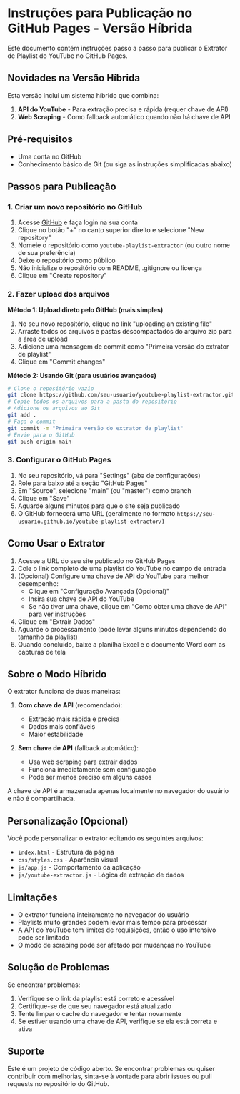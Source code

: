# Instruções para Publicação no GitHub Pages - Versão Híbrida

Este documento contém instruções passo a passo para publicar o Extrator de Playlist do YouTube no GitHub Pages.

## Novidades na Versão Híbrida

Esta versão inclui um sistema híbrido que combina:
1. **API do YouTube** - Para extração precisa e rápida (requer chave de API)
2. **Web Scraping** - Como fallback automático quando não há chave de API

## Pré-requisitos

- Uma conta no GitHub
- Conhecimento básico de Git (ou siga as instruções simplificadas abaixo)

## Passos para Publicação

### 1. Criar um novo repositório no GitHub

1. Acesse [GitHub](https://github.com/) e faça login na sua conta
2. Clique no botão "+" no canto superior direito e selecione "New repository"
3. Nomeie o repositório como `youtube-playlist-extractor` (ou outro nome de sua preferência)
4. Deixe o repositório como público
5. Não inicialize o repositório com README, .gitignore ou licença
6. Clique em "Create repository"

### 2. Fazer upload dos arquivos

**Método 1: Upload direto pelo GitHub (mais simples)**

1. No seu novo repositório, clique no link "uploading an existing file"
2. Arraste todos os arquivos e pastas descompactados do arquivo zip para a área de upload
3. Adicione uma mensagem de commit como "Primeira versão do extrator de playlist"
4. Clique em "Commit changes"

**Método 2: Usando Git (para usuários avançados)**

```bash
# Clone o repositório vazio
git clone https://github.com/seu-usuario/youtube-playlist-extractor.git
# Copie todos os arquivos para a pasta do repositório
# Adicione os arquivos ao Git
git add .
# Faça o commit
git commit -m "Primeira versão do extrator de playlist"
# Envie para o GitHub
git push origin main
```

### 3. Configurar o GitHub Pages

1. No seu repositório, vá para "Settings" (aba de configurações)
2. Role para baixo até a seção "GitHub Pages"
3. Em "Source", selecione "main" (ou "master") como branch
4. Clique em "Save"
5. Aguarde alguns minutos para que o site seja publicado
6. O GitHub fornecerá uma URL (geralmente no formato `https://seu-usuario.github.io/youtube-playlist-extractor/`)

## Como Usar o Extrator

1. Acesse a URL do seu site publicado no GitHub Pages
2. Cole o link completo de uma playlist do YouTube no campo de entrada
3. (Opcional) Configure uma chave de API do YouTube para melhor desempenho:
   - Clique em "Configuração Avançada (Opcional)"
   - Insira sua chave de API do YouTube
   - Se não tiver uma chave, clique em "Como obter uma chave de API" para ver instruções
4. Clique em "Extrair Dados"
5. Aguarde o processamento (pode levar alguns minutos dependendo do tamanho da playlist)
6. Quando concluído, baixe a planilha Excel e o documento Word com as capturas de tela

## Sobre o Modo Híbrido

O extrator funciona de duas maneiras:

1. **Com chave de API** (recomendado):
   - Extração mais rápida e precisa
   - Dados mais confiáveis
   - Maior estabilidade

2. **Sem chave de API** (fallback automático):
   - Usa web scraping para extrair dados
   - Funciona imediatamente sem configuração
   - Pode ser menos preciso em alguns casos

A chave de API é armazenada apenas localmente no navegador do usuário e não é compartilhada.

## Personalização (Opcional)

Você pode personalizar o extrator editando os seguintes arquivos:

- `index.html` - Estrutura da página
- `css/styles.css` - Aparência visual
- `js/app.js` - Comportamento da aplicação
- `js/youtube-extractor.js` - Lógica de extração de dados

## Limitações

- O extrator funciona inteiramente no navegador do usuário
- Playlists muito grandes podem levar mais tempo para processar
- A API do YouTube tem limites de requisições, então o uso intensivo pode ser limitado
- O modo de scraping pode ser afetado por mudanças no YouTube

## Solução de Problemas

Se encontrar problemas:

1. Verifique se o link da playlist está correto e acessível
2. Certifique-se de que seu navegador está atualizado
3. Tente limpar o cache do navegador e tentar novamente
4. Se estiver usando uma chave de API, verifique se ela está correta e ativa

## Suporte

Este é um projeto de código aberto. Se encontrar problemas ou quiser contribuir com melhorias, sinta-se à vontade para abrir issues ou pull requests no repositório do GitHub.
